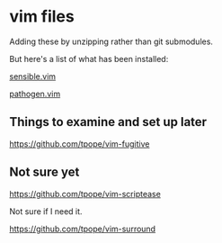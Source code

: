 vim files
=========

Adding these by unzipping rather than git submodules.

But here's a list of what has been installed:

[sensible.vim](https://github.com/tpope/vim-sensible)

[pathogen.vim](https://github.com/tpope/vim-pathogen)


Things to examine and set up later
----------------------------------

https://github.com/tpope/vim-fugitive


Not sure yet
------------

https://github.com/tpope/vim-scriptease

Not sure if I need it.

https://github.com/tpope/vim-surround

